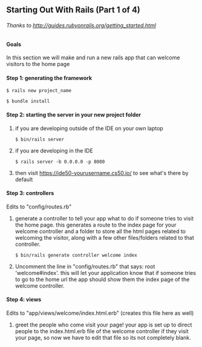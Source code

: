 ## Starting Out With Rails (Part 1 of 4)
###### Thanks to http://guides.rubyonrails.org/getting_started.html

#### Goals
In this section we will make and run a new rails app that can 
welcome visitors to the home page

#### Step 1: generating the framework

   `$ rails new project_name`  
   
   `$ bundle install`

#### Step 2: starting the server in your new project folder
1. if you are developing outside of the IDE on your own laptop

   `$ bin/rails server`

2. if you are developing in the IDE

   `$ rails server -b 0.0.0.0 -p 8080`

3. then visit https://ide50-yourusername.cs50.io/ to see what's there by default

#### Step 3: controllers

   Edits to "config/routes.rb"
   
1. generate a controller to tell your app what to do if someone tries to 
   visit the home page. this generates a route to the index page for your 
   welcome controller and a folder to store all the html pages related to
   welcoming the visitor, along with a few other files/folders related 
   to that controller.

   `$ bin/rails generate controller welcome index`

2. Uncomment the line in "config/routes.rb" that says: root 'welcome#index'. 
   this will let your application know that if someone tries to go to the home 
   url the app should show them the index page of the welcome controller.

#### Step 4: views

   Edits to "app/views/welcome/index.html.erb" (creates this file here as well)
   
1. greet the people who come visit your page! your app is set up to direct
   people to the index.html.erb file of the welcome controller if they visit 
   your page, so now we have to edit that file so its not completely blank.

